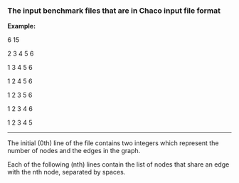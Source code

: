 ### The input benchmark files that are in Chaco input file format ###

**Example:**

6 15

2 3 4 5 6

1 3 4 5 6

1 2 4 5 6

1 2 3 5 6

1 2 3 4 6

1 2 3 4 5

- - - -

The initial (0th) line of the file contains two integers which represent the number of nodes and the 
edges in the graph.

Each of the following (nth) lines contain the list of nodes that share an edge with the nth node, separated by spaces.
